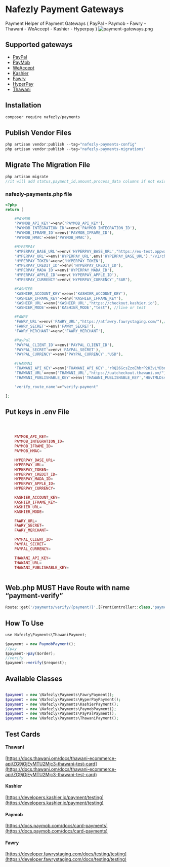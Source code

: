 # Nafezly Payment Gateways
Payment Helper of Payment Gateways ( PayPal - Paymob - Fawry - Thawani - WeAccept - Kashier - Hyperpay )
![payment-gateways.png](https://github.com/nafezly/payments/blob/master/payment-gateways.png?raw=true)


## Supported gateways

- [PayPal](https://paypal.com/)
- [PayMob](https://paymob.com/)
- [WeAccept](https://paymob.com/)
- [Kashier](https://kashier.io/)
- [Fawry](https://fawry.com/)
- [HyperPay](https://www.hyperpay.com/)
- [Thawani](https://https://thawani.om/)

## Installation

```jsx
composer require nafezly/payments
```

## Publish Vendor Files

```jsx
php artisan vendor:publish --tag="nafezly-payments-config"
php artisan vendor:publish --tag="nafezly-payments-migrations"
```

## Migrate The Migration File

```jsx
php artisan migrate
//it will add status,payment_id,amount,process_data columns if not exists in orders table
```

### nafezly-payments.php file

```php
<?php
return [

	#PAYMOB
	'PAYMOB_API_KEY'=>env('PAYMOB_API_KEY'),
	'PAYMOB_INTEGRATION_ID'=>env('PAYMOB_INTEGRATION_ID'),
	'PAYMOB_IFRAME_ID'=>env('PAYMOB_IFRAME_ID'),
	'PAYMOB_HMAC'=>env('PAYMOB_HMAC'),

	#HYPERPAY
	'HYPERPAY_BASE_URL'=>env('HYPERPAY_BASE_URL',"https://eu-test.oppwa.com"),
	'HYPERPAY_URL'=>env('HYPERPAY_URL',env('HYPERPAY_BASE_URL')."/v1/checkouts"),
	'HYPERPAY_TOKEN'=>env('HYPERPAY_TOKEN'),
	'HYPERPAY_CREDIT_ID'=>env('HYPERPAY_CREDIT_ID'),
	'HYPERPAY_MADA_ID'=>env('HYPERPAY_MADA_ID'),
	'HYPERPAY_APPLE_ID'=>env('HYPERPAY_APPLE_ID'),
	'HYPERPAY_CURRENCY'=>env('HYPERPAY_CURRENCY',"SAR"),

	#KASHIER
	'KASHIER_ACCOUNT_KEY'=>env('KASHIER_ACCOUNT_KEY'),
	'KASHIER_IFRAME_KEY'=>env('KASHIER_IFRAME_KEY'),
	'KASHIER_URL'=>env('KASHIER_URL',"https://checkout.kashier.io"),
	'KASHIER_MODE'=>env('KASHIER_MODE',"test"), //live or test

	#FAWRY
	'FAWRY_URL'=>env('FAWRY_URL',"https://atfawry.fawrystaging.com/"),//or https://www.atfawry.com/ for production
	'FAWRY_SECRET'=>env('FAWRY_SECRET'),
	'FAWRY_MERCHANT'=>env('FAWRY_MERCHANT'),

	#PayPal
	'PAYPAL_CLIENT_ID'=>env('PAYPAL_CLIENT_ID'),
	'PAYPAL_SECRET'=>env('PAYPAL_SECRET'),
	'PAYPAL_CURRENCY'=>env('PAYPAL_CURRENCY',"USD"),

	#THAWANI
	'THAWANI_API_KEY'=>env('THAWANI_API_KEY','rRQ26GcsZzoEhbrP2HZvLYDbn9C9et'),
	'THAWANI_URL'=>env('THAWANI_URL',"https://uatcheckout.thawani.om/"),
	'THAWANI_PUBLISHABLE_KEY'=>env('THAWANI_PUBLISHABLE_KEY','HGvTMLDssJghr9tlN9gr4DVYt0qyBy'),

	'verify_route_name'=>"verify-payment"

];
```
## Put keys in .env File
```php



	PAYMOB_API_KEY=
	PAYMOB_INTEGRATION_ID=
	PAYMOB_IFRAME_ID=
	PAYMOB_HMAC=

	HYPERPAY_BASE_URL=
	HYPERPAY_URL=
	HYPERPAY_TOKEN=
	HYPERPAY_CREDIT_ID=
	HYPERPAY_MADA_ID=
	HYPERPAY_APPLE_ID=
	HYPERPAY_CURRENCY=

	KASHIER_ACCOUNT_KEY=
	KASHIER_IFRAME_KEY=
	KASHIER_URL=
	KASHIER_MODE=

	FAWRY_URL=
	FAWRY_SECRET=
	FAWRY_MERCHANT=

	PAYPAL_CLIENT_ID=
	PAYPAL_SECRET=
	PAYPAL_CURRENCY=

	THAWANI_API_KEY=
	THAWANI_URL=
	THAWANI_PUBLISHABLE_KEY=



```

## Web.php MUST Have Route with name “payment-verify”

```php
Route::get('/payments/verify/{payment?}',[FrontController::class,'payment_verify'])->name('payment-verify');
```

## How To Use

```jsx
use Nafezly\Payments\ThawaniPayment;

$payment = new PaymobPayment();
//pay
$payment->pay($order);
//verify
$payment->verify($request);

```

## Available Classes

```php

$payment = new \Nafezly\Payments\FawryPayment();
$payment = new \Nafezly\Payments\HyperPayPayment();
$payment = new \Nafezly\Payments\KashierPayment();
$payment = new \Nafezly\Payments\PaymobPayment();
$payment = new \Nafezly\Payments\PayPalPayment();
$payment = new \Nafezly\Payments\ThawaniPayment();
```

## Test Cards


#### Thawani 
[https://docs.thawani.om/docs/thawani-ecommerce-api/ZG9jOjEyMTU2Mjc3-thawani-test-card](https://docs.thawani.om/docs/thawani-ecommerce-api/ZG9jOjEyMTU2Mjc3-thawani-test-card)

#### Kashier 
[https://developers.kashier.io/payment/testing](https://developers.kashier.io/payment/testing)

#### Paymob
[https://docs.paymob.com/docs/card-payments](https://docs.paymob.com/docs/card-payments)

#### Fawry
[https://developer.fawrystaging.com/docs/testing/testing](https://developer.fawrystaging.com/docs/testing/testing)
```
